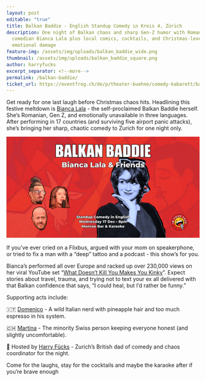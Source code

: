 ```yaml
---
layout: post
editable: "true"
title: Balkan Baddie - English Standup Comedy in Kreis 4, Zürich
description: One night of Balkan chaos and sharp Gen-Z humor with Romanian
  comedian Bianca Lala plus local comics, cocktails, and Christmas-level
  emotional damage
feature-img: /assets/img/uploads/balkan_baddie_wide.png
thumbnail: /assets/img/uploads/balkan_baddie_square.png
author: harryfucks
excerpt_separator: <!--more-->
permalink: /balkan-baddie/
ticket_url: https://eventfrog.ch/de/p/theater-buehne/comedy-kabarett/balkan-baddie-english-standup-comedy-in-kreis-4-zuerich-7386073835898936213.html
---
```

Get ready for one last laugh before Christmas chaos hits. Headlining this festive meltdown is [Bianca Lala](https://www.instagram.com/biancascomedy/) - the self-proclaimed Balkan Baddie herself. She’s Romanian, Gen Z, and emotionally unavailable in three languages. After performing in 17 countries (and surviving five airport panic attacks), she’s bringing her sharp, chaotic comedy to Zurich for one night only.

![Balkan Baddie - English Comedy Night in Zurich Kreis 4](/assets/img/uploads/Balkan_Baddie_Wide.png "Balkan Baddie - English Comedy Night in Zurich Kreis 4")

If you’ve ever cried on a Flixbus, argued with your mom on speakerphone, or tried to fix a man with a “deep” tattoo and a podcast - this show’s for you.

Bianca’s performed all over Europe and racked up over 230,000 views on her viral YouTube set “[What Doesn’t Kill You Makes You Kinky](https://youtu.be/btwjDuLTv-g?si=Ekaty6V6cgMs4fGK)”. Expect stories about travel, trauma, and trying not to text your ex  all delivered with that Balkan confidence that says, “I could heal, but I’d rather be funny.”

Supporting acts include:

🇮🇹 [Domenico](https://www.instagram.com/laugh_at_domenico/) - A wild Italian nerd with pineapple hair and too much espresso in his system.

🇨🇭 [Martina](https://www.instagram.com/martinadoescomedy) - The minority Swiss person keeping everyone honest (and slightly uncomfortable).

🎤 Hosted by [Harry Fücks](https://www.instagram.com/harryf.cks) - Zurich’s British dad of comedy and chaos coordinator for the night.

Come for the laughs, stay for the cocktails and maybe the karaoke after if you’re brave enough
